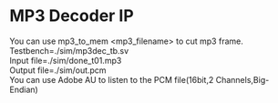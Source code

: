 # MP3 Decoder IP
You can use mp3_to_mem <mp3_filename> to cut mp3 frame.  
Testbench=./sim/mp3dec_tb.sv  
Input file=./sim/done_t01.mp3  
Output file=./sim/out.pcm  
You can use Adobe AU to listen to the PCM file(16bit,2 Channels,Big-Endian)

